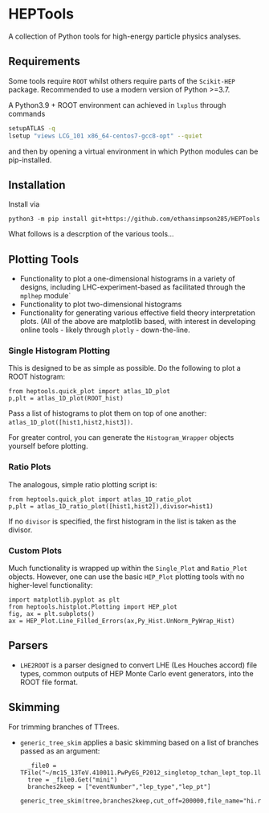 # HEPTools

A collection of Python tools for high-energy particle physics analyses.

## Requirements
Some tools require `ROOT` whilst others require parts of the `Scikit-HEP` package.
Recommended to use a modern version of Python >=3.7.

A Python3.9 + ROOT environment can achieved in `lxplus` through commands
```bash
setupATLAS -q
lsetup "views LCG_101 x86_64-centos7-gcc8-opt" --quiet
```
and then by opening a virtual environment in which Python modules can be pip-installed.

## Installation

Install via
```
python3 -m pip install git+https://github.com/ethansimpson285/HEPTools
```


What follows is a descrption of the various tools...


## Plotting Tools

* Functionality to plot a one-dimensional histograms in a variety of designs, including LHC-experiment-based as facilitated through the `mplhep` module`
* Functionality to plot two-dimensional histograms
* Functionality for generating various effective field theory interpretation plots.
(All of the above are matplotlib based, with interest in developing online tools - likely through `plotly` - down-the-line.

### Single Histogram Plotting
This is designed to be as simple as possible. Do the following to plot a ROOT histogram:
```python3
from heptools.quick_plot import atlas_1D_plot 
p,plt = atlas_1D_plot(ROOT_hist)
```
Pass a list of histograms to plot them on top of one another: `atlas_1D_plot([hist1,hist2,hist3])`.

For greater control, you can generate the `Histogram_Wrapper` objects yourself before plotting.

### Ratio Plots
The analogous, simple ratio plotting script is:
```python3
from heptools.quick_plot import atlas_1D_ratio_plot
p,plt = atlas_1D_ratio_plot([hist1,hist2]),divisor=hist1)
```
If no `divisor` is specified, the first histogram in the list is taken as the divisor.

### Custom Plots
Much functionality is wrapped up within the `Single_Plot` and `Ratio_Plot` objects. However, one can use the basic `HEP_Plot` plotting tools with no higher-level functionality:

```python3
import matplotlib.pyplot as plt
from heptools.histplot.Plotting import HEP_plot
fig, ax = plt.subplots()
ax = HEP_Plot.Line_Filled_Errors(ax,Py_Hist.UnNorm_PyWrap_Hist)
```


## Parsers

* `LHE2ROOT` is a parser designed to convert LHE (Les Houches accord) file types, common outputs of HEP Monte Carlo event generators, into the ROOT file format.

## Skimming
For trimming branches of TTrees.

* `generic_tree_skim` applies a basic skimming based on a list of branches passed as an argument:
  ```python3
    _file0 = TFile("~/mc15_13TeV.410011.PwPyEG_P2012_singletop_tchan_lept_top.1lep_raw.root")
    tree = _file0.Get("mini")
    branches2keep = ["eventNumber","lep_type","lep_pt"]
    generic_tree_skim(tree,branches2keep,cut_off=200000,file_name="hi.root",tree_name="parton_tree")
  ```
